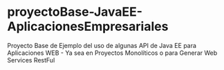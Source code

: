 # proyectoBase-JavaEE-AplicacionesEmpresariales
Proyecto Base de Ejemplo del uso de algunas API de Java EE para Aplicaciones WEB - Ya sea en Proyectos Monolíticos o para Generar Web Services RestFul
